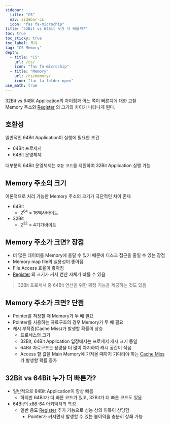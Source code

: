```yaml
---
sidebar:
  title: "CS"
  nav: sidebar-cs
  icon: "fas fa-microchip"
title: "32Bit vs 64Bit 누가 더 빠를까?"
toc: true
toc_sticky: true
toc_label: 목차
tag: "CS Memory"
depth:
  - title: "CS"
    url: /cs/
    icon: "fas fa-microchip"
  - title: "Memory"
    url: /cs/memory/
    icon: "far fa-folder-open"
use_math: true
---
```

32Bit vs 64Bit Application의 차이점과 어느 쪽이 빠른지에 대한 고찰  
Memory 주소와 [<i class="fas fa-link"></i> Register](/cs/cpu/register/) 의 크기의 차이가 나타나게 된다.

## 호환성
일반적인 64Bit Application이 실행에 필요한 조건
* 64Bit 프로세서
* 64Bit 운영체제

대부분의 64Bit 운영체제는 `호환 모드`를 지원하여 32Bit Application 실행 가능

## Memory 주소의 크기
이론적으로 처리 가능한 Memory 주소의 크기가 극단적인 차이 존재
* 64Bit
  * $2^{64}$ = 16엑사바이트
* 32Bit
  * $2^{32}$ = 4기가바이트

## Memory 주소가 크면? 장점
* 더 많은 데이터를 Memory에 올릴 수 있기 때문에 디스크 접근을 줄일 수 있는 장점
* Memory map file의 실용성이 좋아짐
* File Access 효율이 좋아짐
* [<i class="fas fa-link"></i> Register](/cs/cpu/register/) 의 크기가 커서 연산 자체가 빠를 수 있음

> 32Bit 프로세서 중 64Bit 연산을 위한 확정 기능을 제공하는 것도 있음

## Memory 주소가 크면? 단점
* Pointer를 저장할 때 Memory가 두 배 필요
* Pointer를 사용하는 자료구조의 경우 Memory가 두 배 필요
* 캐시 부적증(Cache Miss)가 발생할 확률이 상승
  * 프로세스의 크기
  * 32Bit, 64Bit Application 입장에서는 프로세서 캐시 크기 동일
  * 64Bit 자료구조는 용량을 더 많이 차지하여 캐시 공간이 적음
  * Access 할 값을 Main Memory에 가져올 때까지 기다려야 하는 [<i class="fas fa-link"></i> Cache Miss](https://namu.wiki/w/%EC%BA%90%EC%8B%9C%20%EB%A9%94%EB%AA%A8%EB%A6%AC#s-2.6.1)가 발생할 확률 증가
  
## 32Bit vs 64Bit 누가 더 빠른가?
* 일반적으로 64Bit Application이 항상 빠름
  * 하지만 64Bit가 더 빠른 코드가 있고, 32Bit가 더 빠른 코드도 있음
* 64Bit의 [<i class="fas fa-link"></i> x86-64](https://ko.wikipedia.org/wiki/X86-64) 아키텍처의 특성
  * 일반 용도 [<i class="fas fa-link"></i> Register](/cs/cpu/register/) 추가 기능으로 성능 상의 이득이 상당함
    * Pointer가 커지면서 발생할 수 있는 불이익을 충분히 상쇄 가능


